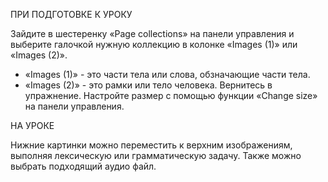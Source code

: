 ПРИ ПОДГОТОВКЕ К УРОКУ

Зайдите в шестеренку «Page collections» на панели управления и выберите галочкой нужную коллекцию в колонке «Images (1)» или «Images (2)». 
* «Images (1)»  - это части тела или слова, обзначающие части тела.
* «Images (2)» - это рамки или тело человека.
Вернитесь в упражнение. Настройте размер с помощью функции «Change size» на панели управления.

НА УРОКЕ 

Нижние картинки можно переместить к верхним изображениям, выполняя лексическую или грамматическую задачу. Также можно выбрать подходящий аудио файл.
